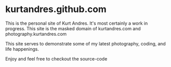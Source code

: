 kurtandres.github.com
=====================

This is the personal site of Kurt Andres. It's most certainly a work in progress.
This site is the masked domain of kurtandres.com and photography.kurtandres.com

This site serves to demonstrate some of my latest photography, coding, and life happenings.

Enjoy and feel free to checkout the source-code

